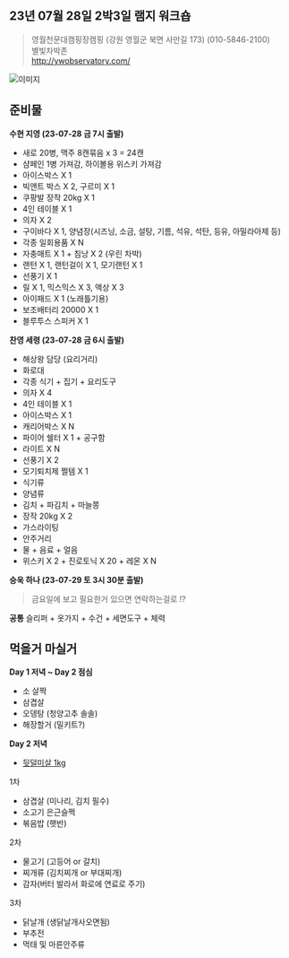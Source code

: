 ## 23년 07월 28일 2박3일 램지 워크숍
> 영월천문대캠핑장캠핑 (강원 영월군 북면 사만길 173) (010-5846-2100)<br>
> 별빛차박존<br>
> http://ywobservatory.com/<br>

![이미지](/1.png)


## 준비물

**수현 지영 (23-07-28 금 7시 출발)**
- 새로 20병, 맥주 8캔묶음 x 3 = 24캔
- 샴페인 1병 가져감, 하이볼용 위스키 가져감
- 아이스박스 X 1
- 빅앤트 박스 X 2, 구르미 X 1
- 쿠팡발 장작 20kg X 1
- 4인 테이블 X 1
- 의자 X 2 
- 구이바다 X 1, 양념장(시즈닝, 소금, 설탕, 기름, 석유, 석탄, 등유, 아밀라아제 등)
- 각종 일회용품 X N
- 자충매트 X 1 + 침낭 X 2 (우린 차박)
- 랜턴 X 1, 랜턴걸이 X 1, 모기랜턴 X 1 
- 선풍기 X 1 
- 릴 X 1, 믹스믹스 X 3, 액상 X 3
- 아이패드 X 1 (노래틀기용)
- 보조배터리 20000 X 1
- 블루투스 스피커 X 1

**찬영 세령 (23-07-28 금 6시 출발)**
- 해상왕 담당 (요리거리)
- 화로대
- 각종 식기 + 집기 + 요리도구
- 의자 X 4
- 4인 테이블 X 1
- 아이스박스 X 1
- 캐리어박스 X N
- 파이어 쉘터 X 1 + 공구함
- 라이트 X N
- 선풍기 X 2
- 모기퇴치제 쩔템 X 1
- 식기류
- 양념류
- 김치 + 파김치 + 마늘쫑
- 장작 20kg X 2
- 가스라이팅
- 안주거리
- 물 + 음료 + 얼음
- 위스키 X 2 + 진로토닉 X 20 + 레몬 X N

**승욱 하나 (23-07-29 토 3시 30분 출발)**
> 금요일에 보고 필요한거 있으면 연락하는걸로 !?<br>


**공통**
슬리퍼 + 옷가지 + 수건 + 세면도구 + 체력



## 먹을거 마실거
**Day 1 저녁 ~ Day 2 점심**
- 소 살짝
- 삼겹살
- 오뎅탕 (청양고추 솔솔)
- 해장할거 (밀키트?)

**Day 2 저녁**
- [뒷덜미살 1kg](https://m.smartstore.naver.com/goods_goodmeat/products/5009127651?NaPm=ct%3Dlkgc4b7v%7Cci%3Dcheckout%7Ctr%3Dppc%7Ctrx%3Dnull%7Chk%3Dd3ca3b63680c8669acb383f6aea50c1f8aa0cbf0)

1차
- 삼겹살 (미나리, 김치 필수)
- 소고기 은근슬쩍
- 볶음밥 (햇반)

2차
- 물고기 (고등어 or 갈치)
- 찌개류 (김치찌개 or 부대찌개)
- 감자(버터 발라서 화로에 연료로 주기)

3차
- 닭날개 (생닭날개사오면됨)
- 부추전
- 먹태 및 마른안주류

